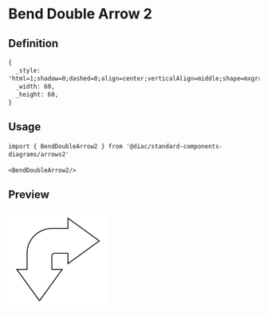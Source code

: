 # Bend Double Arrow 2

## Definition

```
{
  _style: 'html=1;shadow=0;dashed=0;align=center;verticalAlign=middle;shape=mxgraph.arrows2.bendDoubleArrow;dy=15;dx=38;arrowHead=55;rounded=1;',
  _width: 60,
  _height: 60,
}
```

## Usage

```
import { BendDoubleArrow2 } from '@diac/standard-components-diagrams/arrows2'

<BendDoubleArrow2/>
```

## Preview

<img src="./bend-double-arrow-2.png" width="200"/>

